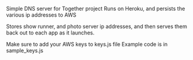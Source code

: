 Simple DNS server for Together project
Runs on Heroku, and persists the various ip addresses to AWS

Stores show runner, and photo server ip addresses, and then serves them back out to each app as it launches.

Make sure to add your AWS keys to keys.js file
Example code is in sample_keys.js
